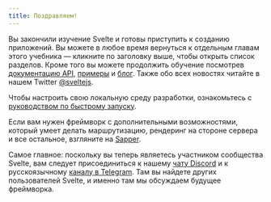 ```yaml
---
title: Поздравляем!
---
```


Вы закончили изучение Svelte и готовы приступить к созданию приложений. Вы можете в любое время вернуться к отдельным главам этого учебника —  кликните по заголовку выше, чтобы открыть список разделов. Кроме того вы можете продолжить обучение посмотрев [документацию API](docs), [примеры](examples) и [блог](blog). Также  обо всех новостях читайте в нашем Twitter [@sveltejs](https://twitter.com/sveltejs).

Чтобы настроить свою локальную среду разработки, ознакомьтесь с [руководством по быстрому запуску](blog/the-easiest-way-to-get-started).

Если вам нужен фреймворк с дополнительными возможностями, который умеет делать маршрутизацию, рендеринг на стороне сервера и все остальное, взгляните на [Sapper](https://ru.sapper.svelte.dev).

Самое главное: поскольку вы теперь являетесь участником сообщества Svelte, вам следует присоединиться к нашему [чату Discord](https://discord.gg/yy75DKs) и к русскоязычному [каналу в Telegram](https://t.me/sveltejs). Там вы найдете других пользователей Svelte, и именно там мы обсуждаем будущее фреймворка.